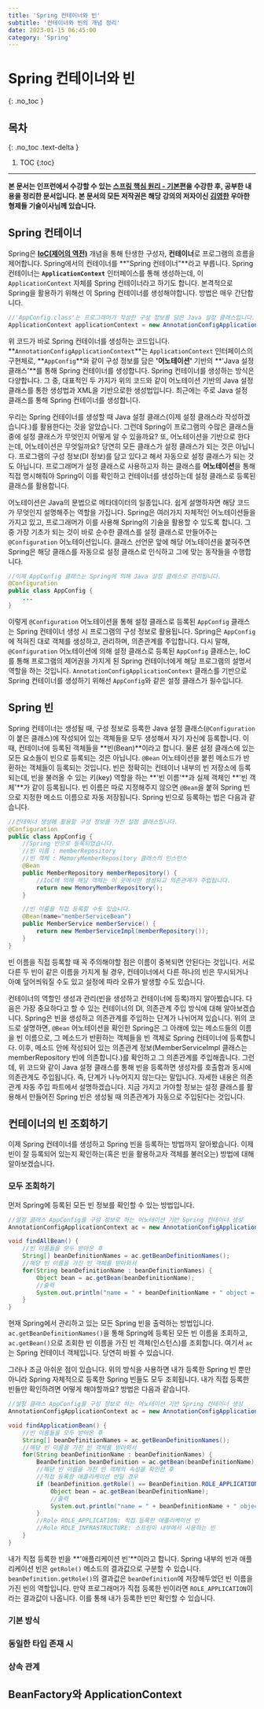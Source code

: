 ```yaml
---
title: 'Spring 컨테이너와 빈'
subtitle: '컨테이너와 빈의 개념 정리'
date: 2023-01-15 06:45:00
category: 'Spring'
---
```


# Spring 컨테이너와 빈
{: .no_toc }

## 목차
{: .no_toc .text-delta }

1. TOC
{:toc}

---

**본 문서는 인프런에서 수강할 수 있는 [스프링 핵심 원리 - 기본편](https://inflearn.com/course/스프링-핵심-원리-기본편)을 수강한 후, 공부한 내용을 정리한 문서입니다. 본 문서의 모든 저작권은 해당 강의의 저자이신 [김영한](https://inflearn.com/users/@yh) 우아한형제들 기술이사님께 있습니다.**

## Spring 컨테이너
Spring은 **[IoC(제어의 역전)](https://hangillee.github.io/docs/techstack/spring/04)** 개념을 통해 탄생한 구성자, **컨테이너**로 프로그램의 흐름을 제어합니다. Spring에서의 컨테이너를 **"Spring 컨테이너"**라고 부릅니다. Spring 컨테이너는 **`ApplicationContext`** 인터페이스를 통해 생성하는데, 이 `ApplicationContext` 자체를 Spring 컨테이너라고 하기도 합니다. 본격적으로 Spring을 활용하기 위해선 이 Spring 컨테이너를 생성해야합니다. 방법은 매우 간단합니다.

```java
//'AppConfig.class'는 프로그래머가 작성한 구성 정보를 담은 Java 설정 클래스입니다.
ApplicationContext applicationContext = new AnnotationConfigApplicationContext(AppConfig.class);
```

위 코드가 바로 Spring 컨테이너를 생성하는 코드입니다. **`AnnotationConfigApplicationContext`**는 `ApplicationContext` 인터페이스의 구현체로, **`AppConfig`**와 같이 구성 정보를 담은 **'어노테이션'** 기반의 **'Java 설정 클래스'**를 통해 Spring 컨테이너를 생성합니다. Spring 컨테이너를 생성하는 방식은 다양합니다. 그 중, 대표적인 두 가지가 위의 코드와 같이 어노테이션 기반의 Java 설정 클래스를 통한 생성법과 XML을 기반으로한 생성법입니다. 최근에는 주로 Java 설정 클래스를 통해 Spring 컨테이너를 생성합니다.

우리는 Spring 컨테이너를 생성할 때 Java 설정 클래스(이제 설정 클래스라 작성하겠습니다.)를 활용한다는 것을 알았습니다. 그런데 Spring이 프로그램의 수많은 클래스들 중에 설정 클래스가 무엇인지 어떻게 알 수 있을까요? 또, 어노테이션을 기반으로 한다는데, 어노테이션은 무엇일까요? 당연히 모든 클래스가 설정 클래스가 되는 것은 아닙니다. 프로그램의 구성 정보(DI 정보)를 담고 있다고 해서 자동으로 설정 클래스가 되는 것도 아닙니다. 프로그래머가 설정 클래스로 사용하고자 하는 클래스를 **어노테이션**을 통해 직접 명시해줘야 Spring이 이를 확인하고 컨테이너를 생성하는데 설정 클래스로 등록된 클래스를 활용합니다.

어노테이션은 Java의 문법으로 메타데이터의 일종입니다. 쉽게 설명하자면 해당 코드가 무엇인지 설명해주는 역할을 가집니다. Spring은 여러가지 자체적인 어노테이션들을 가지고 있고, 프로그래머가 이를 사용해 Spring의 기술을 활용할 수 있도록 합니다. 그 중 가장 기초가 되는 것이 바로 순수한 클래스를 설정 클래스로 만들어주는 `@Configuration` 어노테이션입니다. 클래스 선언문 앞에 해당 어노테이션을 붙혀주면 Spring은 해당 클래스를 자동으로 설정 클래스로 인식하고 그에 맞는 동작들을 수행합니다.

```java
//이제 AppConfig 클래스는 Spring에 의해 Java 설정 클래스로 관리됩니다.
@Configuration
public class AppConfig {
    ...
}
```

이렇게 `@Configuration` 어노테이션을 통해 설정 클래스로 등록된 `AppConfig` 클래스는 Spring 컨테이너 생성 시 프로그램의 구성 정보로 활용됩니다. Spring은 `AppConfig`에 적혀진 대로 객체를 생성하고, 관리하며, 의존관계를 주입합니다. 다시 말해, `@Configuration` 어노테이션에 의해 설정 클래스로 등록된 `AppConfig` 클래스는, IoC를 통해 프로그램의 제어권을 가지게 된 Spring 컨테이너에게 해당 프로그램의 설명서 역할을 하는 것입니다. `AnnotationConfigApplicationContext` 클래스를 기반으로 Spring 컨테이너를 생성하기 위해선 `AppConfig`와 같은 설정 클래스가 필수입니다.

## Spring 빈
Spring 컨테이너는 생성될 때, 구성 정보로 등록한 Java 설정 클래스(`@Configuration`이 붙은 클래스)에 작성되어 있는 객체들을 모두 생성해서 자기 자신에 등록합니다. 이때, 컨테이너에 등록된 객체들을 **빈(Bean)**이라고 합니다. 물론 설정 클래스에 있는 모든 요소들이 빈으로 등록되는 것은 아닙니다. `@Bean` 어노테이션을 붙힌 메소드가 반환하는 객체들이 등록되는 것입니다. 빈은 정확히는 컨테이너 내부의 빈 저장소에 등록되는데, 빈을 불러올 수 있는 키(key) 역할을 하는 **'빈 이름'**과 실제 객체인 **'빈 객체'**가 같이 등록됩니다. 빈 이름은 따로 지정해주지 않으면 `@Bean`을 붙혀 Spring 빈으로 지정한 메소드 이름으로 자동 저장됩니다. Spring 빈으로 등록하는 법은 다음과 같습니다.

```java
//컨테이너 생성에 활용할 구성 정보를 가진 설정 클래스입니다.
@Configuration
public class AppConfig {
    //Spring 빈으로 등록되었습니다.
    //빈 이름 : memberRepository
    //빈 객체 : MemoryMemberRepository 클래스의 인스턴스
    @Bean
    public MemberRepository memberRepository() {
        //IoC에 의해 해당 객체는 이 곳에서만 생성되고 의존관계가 주입됩니다.
        return new MemoryMemberRepository();
    }

    //빈 이름을 직접 등록할 수도 있습니다.
    @Bean(name="memberServiceBean")
    public MemberService memberService() {
        return new MemberServiceImpl(memberRepository());
    }
}
```

빈 이름을 직접 등록할 때 꼭 주의해야할 점은 이름이 중복되면 안된다는 것입니다. 서로 다른 두 빈이 같은 이름을 가지게 될 경우, 컨테이너에서 다른 하나의 빈은 무시되거나 아예 덮어씌워질 수도 있고 설정에 따라 오류가 발생할 수도 있습니다.

컨테이너의 역할인 생성과 관리(빈을 생성하고 컨테이너에 등록)까지 알아봤습니다. 다음은 가장 중요하다고 할 수 있는 컨테이너의 DI, 의존관계 주입 방식에 대해 알아보겠습니다. Spring은 빈을 생성하고 의존관계를 주입하는 단계가 나뉘어져 있습니다. 위의 코드로 설명하면, `@Bean` 어노테이션을 확인한 Spring은 그 아래에 있는 메소드들의 이름을 빈 이름으로, 그 메소드가 반환하는 객체들을 빈 객체로 Spring 컨테이너에 등록합니다. 이후, 메소드 안에 작성되어 있는 의존관계 정보(MemberServiceImpl 클래스는 memberRepository 빈에 의존합니다.)를 확인하고 그 의존관계를 주입해줍니다. 그런데, 위 코드와 같이 Java 설정 클래스를 통해 빈을 등록하면 생성자를 호출함과 동시에 의존관계도 주입됩니다. 즉, 단계가 나누어지지 않는다는 말입니다. 자세한 내용은 의존관계 자동 주입 파트에서 설명하겠습니다. 지금 가지고 가야할 정보는 설정 클래스를 활용해서 만들어진 Spring 빈은 생성될 때 의존관계가 자동으로 주입된다는 것입니다.

## 컨테이너의 빈 조회하기
이제 Spring 컨테이너를 생성하고 Spring 빈을 등록하는 방법까지 알아봤습니다. 이제 빈이 잘 등록되어 있는지 확인하는(혹은 빈을 활용하고자 객체를 불러오는) 방법에 대해 알아보겠습니다.

### 모두 조회하기
먼저 Spring에 등록된 모든 빈 정보를 확인할 수 있는 방법입니다.

```java
//설정 클래스 AppConfig를 구성 정보로 하는 어노테이션 기반 Spring 컨테이너 생성
AnnotationConfigApplicationContext ac = new AnnotationConfigApplicationContext(AppConfig.class);

void findAllBean() {
    //빈 이름들을 모두 받아온 후
    String[] beanDefinitionNames = ac.getBeanDefinitionNames();
    //해당 빈 이름을 가진 빈 객체를 받아와서
    for(String beanDefinitionName : beanDefinitionNames) {
        Object bean = ac.getBean(beanDefinitionName);
        //출력
        System.out.println("name = " + beanDefinitionName + " object = " + bean);
    }
}
```

현재 Spring에서 관리하고 있는 모든 Spring 빈을 출력하는 방법입니다. `ac.getBeanDefinitionNames()`을 통해 Spring에 등록된 모든 빈 이름을 조회하고, `ac.getBean()`으로 조회한 빈 이름을 가진 빈 객체(인스턴스)를 조회합니다. 여기서 `ac`는 Spring 컨테이너 객체입니다. 당연히 바뀔 수 있습니다.

그러나 조금 아쉬운 점이 있습니다. 위의 방식을 사용하면 내가 등록한 Spring 빈 뿐만 아니라 Spring 자체적으로 등록한 Spring 빈들도 모두 조회됩니다. 내가 직접 등록한 빈들만 확인하려면 어떻게 해야할까요? 방법은 다음과 같습니다.

```java
//설정 클래스 AppConfig를 구성 정보로 하는 어노테이션 기반 Spring 컨테이너 생성
AnnotationConfigApplicationContext ac = new AnnotationConfigApplicationContext(AppConfig.class);

void findApplicationBean() {
    //빈 이름들을 모두 받아온 후
    String[] beanDefinitionNames = ac.getBeanDefinitionNames();
    //해당 빈 이름을 가진 빈 객체를 받아와서
    for(String beanDefinitionName : beanDefinitionNames) {
        BeanDefinition beanDefinition = ac.getBean(beanDefinitionName);
        //해당 빈 이름을 가진 빈 객체의 속성을 확인한 후
        //직접 등록한 애플리케이션 빈일 경우
        if (beanDefinition.getRole() == BeanDefinition.ROLE_APPLICATION) {
            Object bean = ac.getBean(beanDefinitionName);
            //출력
            System.out.println("name = " + beanDefinitionName + " object = " + bean);
        }
        //Role ROLE_APPLICATION: 직접 등록한 애플리케이션 빈
        //Role ROLE_INFRASTRUCTURE: 스프링이 내부에서 사용하는 빈
    }
}
```

내가 직접 등록한 빈을 **'애플리케이션 빈'**이라고 합니다. Spring 내부의 빈과 애플리케이션 빈은 `getRole()` 메소드의 결과값으로 구분할 수 있습니다. `beanDefinition.getRole()`의 결과값은 `beanDefinition`에 저장해두었던 빈 이름을 가진 빈의 역할입니다. 만약 프로그래머가 직접 등록한 빈이라면 `ROLE_APPLICATION`이라는 결과값이 나옵니다. 이를 통해 내가 등록한 빈만 확인할 수 있습니다.

### 기본 방식

### 동일한 타입 존재 시
### 상속 관계

## BeanFactory와 ApplicationContext
